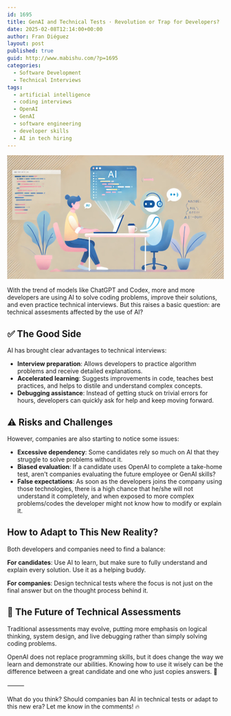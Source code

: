 ```yaml
---
id: 1695
title: GenAI and Technical Tests · Revolution or Trap for Developers?
date: 2025-02-08T12:14:00+00:00
author: Fran Diéguez
layout: post
published: true
guid: http://www.mabishu.com/?p=1695
categories:
  - Software Development
  - Technical Interviews
tags:
  - artificial intelligence
  - coding interviews
  - OpenAI
  - GenAI
  - software engineering
  - developer skills
  - AI in tech hiring
---
```


![Interviews and chatbots](./interviews-chatbot.png)

With the trend of models like ChatGPT and Codex, more and more developers are using AI to solve coding problems, improve their solutions, and even practice technical interviews. But this raises a basic question: are technical assesments affected by the use of AI?


## ✅ The Good Side

AI has brought clear advantages to technical interviews:

- **Interview preparation**: Allows developers to practice algorithm problems and receive detailed explanations.
- **Accelerated learning**: Suggests improvements in code, teaches best practices, and helps to distile and understand complex concepts.
- **Debugging assistance**: Instead of getting stuck on trivial errors for hours, developers can quickly ask for help and keep moving forward.

## ⚠️ Risks and Challenges

However, companies are also starting to notice some issues:

- **Excessive dependency**: Some candidates rely so much on AI that they struggle to solve problems without it.
- **Biased evaluation**: If a candidate uses OpenAI to complete a take-home test, aren't companies evaluating the future employee or GenAI skills?
- **False expectations**: As soon as the developers joins the company using those technologies, there is a high chance that he/she will not understand it completely, and when exposed to more complex problems/codes the developer might not know how to modify or explain it.

## How to Adapt to This New Reality?

Both developers and companies need to find a balance:

**For candidates**: Use AI to learn, but make sure to fully understand and explain every solution. Use it as a helping buddy.

**For companies**: Design technical tests where the focus is not just on the final answer but on the thought process behind it.

## 🔮 The Future of Technical Assessments

Traditional assessments may evolve, putting more emphasis on logical thinking, system design, and live debugging rather than simply solving coding problems.

OpenAI does not replace programming skills, but it does change the way we learn and demonstrate our abilities. Knowing how to use it wisely can be the difference between a great candidate and one who just copies answers. 🚀

⸻

What do you think? Should companies ban AI in technical tests or adapt to this new era? Let me know in the comments! 🔥